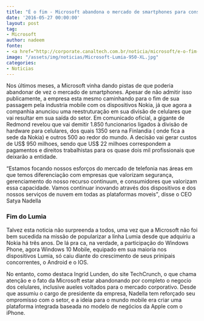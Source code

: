 ```yaml
---
title: "É o fim - Microsoft abandona o mercado de smartphones para consumidores"
date: '2016-05-27 00:00:00'
layout: post
tag:
- Microsoft
author: nadeem
fonte:
- <a href="http://corporate.canaltech.com.br/noticia/microsoft/e-o-fim-microsoft-abandona-o-mercado-de-smartphones-para-consumidores-67405/">CanalTech</a>
image: "/assets/img/noticias/Microsoft-Lumia-950-XL.jpg"
categories:
- Noticias
---
```


Nos últimos meses, a Microsoft vinha dando pistas de que poderia abandonar de vez o mercado de smartphones. 
Apesar de não admitir isso publicamente, a empresa esta mesmo caminhando para o fim de sua passagem pela industria mobile com os dispositivos Nokia, já que agora a companhia anunciou uma reestruturação em sua divisão de celulares que vai resultar em sua saída do setor.
Em comunicado oficial, a gigante de Redmond revelou que vai demitir 1.850 funcionarios ligados à divisão de hardware para celulares, dos quais 1350 sera na Finlandia ( onde fica a sede da Nokia) e outros 500 ao redor do mundo. 
A decisão vai gerar custos de US$ 950 milhoes, sendo que US$ 22 milhoes correspondem a pagamentos e direitos trabalhistas para os quase dois mil profissionais que deixarão a entidade.

<q>Estamos focando nossos esforços do mercado de telefonia nas áreas em que temos diferenciação com empresas que valorizam segurança, gerenciamento do nosso recurso continuum, e consumidores que valorizam essa capacidade. Vamos continuar inovando através dos dispositivos e dos nossos serviços de nuvem em todas as plataformas moveis</q>, disse o CEO Satya Nadella 

### Fim do Lumia

Talvez esta noticia não surpreenda a todos, uma vez que a Microsoft não foi bem sucedida na missão de popularizar a linha Lumia desde que adquiriu a Nokia há três anos. 
De lá pra ca, na verdade, a participação do Windows Phone, agora Windows 10 Mobile, equipado em sua maioria nos dispositivos Lumia, só caiu diante do crescimento de seus prinipais concorrentes, o Android e o IOS.

No entanto, como destaca Ingrid Lunden, do site TechCrunch, o que chama atenção e o fato da Microsoft estar abandonando por completo o negocio dos celulares, inclusive aueles voltados para o mercado corporativo. 
Desde que assumiu o cargo de presidente da empresa, Nadella tem reforçado seu ompromisso com o setor, e a ideia para o mundo mobile era criar uma plataforma integrada baseada no modelo de negócios da Apple com o iPhone.

